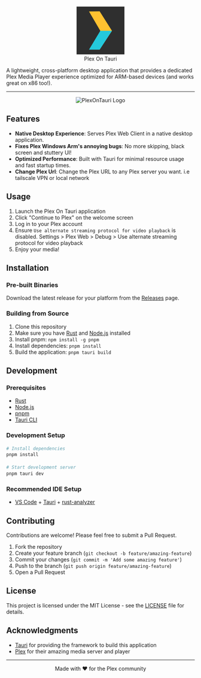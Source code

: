 

<p align="center">
 <img src="./Assets/POT.svg" alt="PlexOnTauri Logo" width="128" height="128">
   <br/>
   Plex On Tauri
</p>
A lightweight, cross-platform desktop application that provides a dedicated Plex Media Player experience optimized for ARM-based devices (and works great on x86 too!).

---

<p align="center">
   <img src="https://github.com/user-attachments/assets/c198c3a7-f69f-4786-87e8-7d19a98f6a90" alt="PlexOnTauri Logo">
</p>

## Features

- **Native Desktop Experience**: Serves Plex Web Client in a native desktop application.
- **Fixes Plex Windows Arm's annoying bugs**: No more skipping, black screen and stuttery UI!
- **Optimized Performance**: Built with Tauri for minimal resource usage and fast startup times.
- **Change Plex Url**: Change the Plex URL to any Plex server you want. i.e tailscale VPN or local network

## Usage

1. Launch the Plex On Tauri application
2. Click "Continue to Plex" on the welcome screen
3. Log in to your Plex account
4. Ensure `Use alternate streaming protocol for video playback` is disabled. Settings > Plex Web > Debug > Use alternate streaming protocol for video playback
5. Enjoy your media!

## Installation

### Pre-built Binaries

Download the latest release for your platform from the [Releases](https://github.com/yourusername/plexontauri/releases) page.

### Building from Source

1. Clone this repository
2. Make sure you have [Rust](https://www.rust-lang.org/tools/install) and [Node.js](https://nodejs.org/) installed
3. Install pnpm: `npm install -g pnpm`
4. Install dependencies: `pnpm install`
5. Build the application: `pnpm tauri build`

## Development

### Prerequisites

- [Rust](https://www.rust-lang.org/tools/install)
- [Node.js](https://nodejs.org/)
- [pnpm](https://pnpm.io/installation)
- [Tauri CLI](https://tauri.app/v1/guides/getting-started/prerequisites)

### Development Setup

```bash
# Install dependencies
pnpm install

# Start development server
pnpm tauri dev
```
### Recommended IDE Setup

- [VS Code](https://code.visualstudio.com/) + [Tauri](https://marketplace.visualstudio.com/items?itemName=tauri-apps.tauri-vscode) + [rust-analyzer](https://marketplace.visualstudio.com/items?itemName=rust-lang.rust-analyzer)

## Contributing

Contributions are welcome! Please feel free to submit a Pull Request.

1. Fork the repository
2. Create your feature branch (`git checkout -b feature/amazing-feature`)
3. Commit your changes (`git commit -m 'Add some amazing feature'`)
4. Push to the branch (`git push origin feature/amazing-feature`)
5. Open a Pull Request

## License

This project is licensed under the MIT License - see the [LICENSE](LICENSE) file for details.

## Acknowledgments

- [Tauri](https://tauri.app/) for providing the framework to build this application
- [Plex](https://www.plex.tv/) for their amazing media server and player

---

<p align="center">
  Made with ❤️ for the Plex community
</p>
